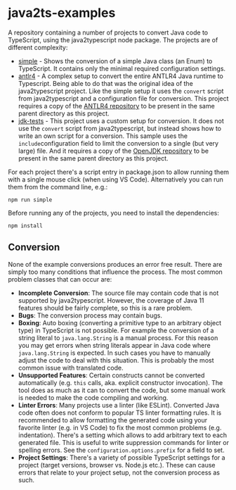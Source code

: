 # java2ts-examples

A repository containing a number of projects to convert Java code to TypeScript, using the java2typescript node package. The projects are of different complexity:

* [simple](src/simple) - Shows the conversion of a simple Java class (an Enum) to TypeScript. It contains only the minimal required configuration settings.
* [antlr4](src/antlr4) - A complex setup to convert the entire ANTLR4 Java runtime to Typescript. Being able to do that was the original idea of the java2typescript project. Like the simple setup it uses the `convert` script from java2typescript and a configuration file for conversion. This project requires a copy of the [ANTLR4 repository](https://github.com/antlr/antlr4) to be present in the same parent directory as this project.
* [jdk-tests](src/jdk-tests) - This project uses a custom setup for conversion. It does not use the `convert` script from java2typescript, but instead shows how to write an own script for a conversion. This sample uses the `include`configuration field to limit the conversion to a single (but very large) file. And it requires a copy of the [OpenJDK repository](https://github.com/openjdk/jdk) to be present in the same parent directory as this project.

For each project there's a script entry in package.json to allow running them with a single mouse click (when using VS Code). Alternatively you can run them from the command line, e.g.:

    npm run simple

Before running any of the projects, you need to install the dependencies:

    npm install

## Conversion

None of the example conversions produces an error free result. There are simply too many conditions that influence the process. The most common problem classes that can occur are:

- **Incomplete Conversion**: The source file may contain code that is not supported by java2typescript. However, the coverage of Java 11 features should be fairly complete, so this is a rare problem.
- **Bugs**: The conversion process may contain bugs.
- **Boxing**: Auto boxing (converting a primitive type to an arbitrary object type) in TypeScript is not possible. For example the conversion of a string literal to `java.lang.String` is a manual process. For this reason you may get errors when string literals appear in Java code where `java.lang.String` is expected. In such cases you have to manually adjust the code to deal with this situation. This is probably the most common issue with translated code.
- **Unsupported Features**: Certain constructs cannot be converted automatically (e.g. `this` calls, aka. explicit constructor invocation). The tool does as much as it can to convert the code, but some manual work is needed to make the code compiling and working.
- **Linter Errors**: Many projects use a linter (like ESLint). Converted Java code often does not conform to popular TS linter formatting rules. It is recommended to allow formatting the generated code using your favorite linter (e.g. in VS Code) to fix the most common problems (e.g. indentation). There's a setting which allows to add arbitrary text to each generated file. This is useful to write suppression commands for linter or spelling errors. See the `configuration.options.prefix` for a field to set.
- **Project Settings**: There's a variety of possible TypeScript settings for a project (target versions, browser vs. Node.js etc.). These can cause errors that relate to your project setup, not the conversion process as such.
